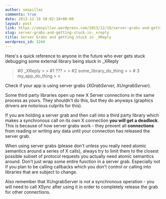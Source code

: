 ```yaml
---
author: smspillaz
comments: true
date: 2013-12-18 10:02:10+00:00
layout: post
link: https://smspillaz.wordpress.com/2013/12/18/server-grabs-and-getting-stuck-in-_xreply/
slug: server-grabs-and-getting-stuck-in-_xreply
title: Server Grabs and getting stuck in _XReply
wordpress_id: 3244
---
```


Here's a quick reference to anyone in the future who ever gets stuck debugging some external library being stuck in _XReply

<blockquote>#0 _XReply
> 
> #1 ???
> 
> #2 some_library_do_thing
> 
> # 3 my_app_do_thing
> 
> </blockquote>

Check if your app is using server grabs (_XGrabServer, XUngrabServer_).

Some third party libraries open up new X Server connections in the same process as yours. They shouldn't do this, but they do anyways (graphics drivers are notorious culprits for this).

If you are holding a server grab and then call into a third party library which makes a synchronous call on its own X connection **you will get a deadlock**. This is because of how server grabs work - they prevent all **connections** from reading or writing any data until your connection has released the server grab.

When using server grabs (please don't unless you really need atomic semantics around a series of X calls), always try to limit them to the closest possible subset of protocol requests you actually need atomic semantics around. Don't just wrap some entire function in a server grab. Especially not if you plan to be calling callbacks which you don't control or calling into libraries that are subject to change.

Also remember that XUngrabServer is not a synchronous operation - you will need to call XSync after using it in order to completely release the grab for other connections.

